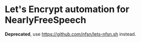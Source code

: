 # Let's Encrypt automation for NearlyFreeSpeech

**Deprecated**, use https://github.com/nfsn/lets-nfsn.sh instead.
